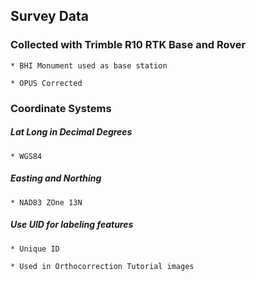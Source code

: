 ## Survey Data

### Collected with Trimble R10 RTK Base and Rover

    * BHI Monument used as base station

    * OPUS Corrected

### Coordinate Systems

##### Lat Long in Decimal Degrees

    * WGS84

##### Easting and Northing

    * NAD83 ZOne 13N

##### Use UID for labeling features

    * Unique ID 

    * Used in Orthocorrection Tutorial images
